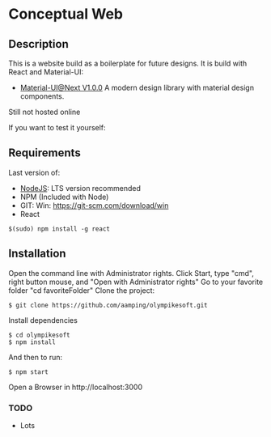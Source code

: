 # Conceptual Web
## Description
This is a website build as a boilerplate for future designs. It is build with React and Material-UI:
- [Material-UI@Next V1.0.0](https://material-ui-next.com//) A modern design library with material design components.

Still not hosted online

If you want to test it yourself:

## Requirements
Last version of:
- [NodeJS](https://nodejs.org/en/): LTS version recommended
- NPM (Included with Node)
- GIT: Win: https://git-scm.com/download/win
- React
```
$(sudo) npm install -g react
```

## Installation
Open the command line with Administrator rights. Click Start, type "cmd", right button mouse, and "Open with Administrator rights"
Go to your favorite folder "cd favoriteFolder"
Clone the project:
```
$ git clone https://github.com/aamping/olympikesoft.git
```
Install dependencies
```
$ cd olympikesoft
$ npm install
```

And then to run:
```
$ npm start
```
Open a Browser in http://localhost:3000


### TODO
- Lots
